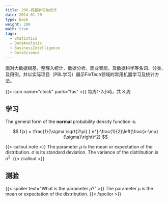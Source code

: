 ```yaml
---
title: 200-机器学习与统计
date: 2024-01-20
type: book
weight: 200
math: true
tags:
  - Statistics
  - DataAnalysis
  - BusinessIntelligence
  - DataScience
---
```

面对大数据根基，整理入统计、数据分析、商业智能、及数据科学等名词、分类、及用例，并以实际项目（PBL学习）展示FinTech领域的常用机器学习及统计方法。

<!--more-->

{{< icon name="clock" pack="fas" >}} 每周1-2小時，共 8 周

## 学习

The general form of the **normal** probability density function is:

$$
f(x) = \frac{1}{\sigma \sqrt{2\pi} } e^{-\frac{1}{2}\left(\frac{x-\mu}{\sigma}\right)^2}
$$

{{< callout note >}}
The parameter $\mu$ is the mean or expectation of the distribution.
$\sigma$ is its standard deviation.
The variance of the distribution is $\sigma^{2}$.
{{< /callout >}}

## 测验

{{< spoiler text="What is the parameter $\mu$?" >}}
The parameter $\mu$ is the mean or expectation of the distribution.
{{< /spoiler >}}
